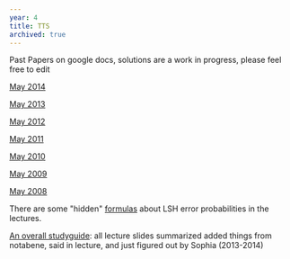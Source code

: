 ```yaml
---
year: 4
title: TTS
archived: true
---
```


Past Papers on google docs, solutions are a work in progress, please feel free to edit

[May 2014](https://docs.google.com/document/d/1PVG1Dl4xnkiN7bki146cz5TDVKrCNU94_yxYVGc-v60/edit)

[May 2013](https://docs.google.com/document/d/1lyHhd_TR-EHXVZFAujlR1VpXeKTimkdiN803pmrNgKw/edit?usp=sharing)

[May 2012](https://docs.google.com/document/d/1qkrTcfezfAUjD50E2RTBbOqlQXMhBNH3b5qMmaLnoXM/edit)

[May 2011](https://docs.google.com/document/d/1AUc8moEaoGE54naTZfwnCHt9XT1Ijjnku9PSy44BEBY/edit)

[May 2010](https://docs.google.com/document/d/1_4Gn9KosWgZnFDvxr2nZbPLbpePoLLmwaWkDpU5Yl44/edit)

[May 2009](https://docs.google.com/document/d/1D8-EOmQVaS5auwuBJgjvWmN97OTH2UsUlGO0waYUwV4/edit?usp=sharing)

[May 2008](https://docs.google.com/document/d/1n0lDnvJCxfvUd2qabF9uu4An7V2A8ULGiwGk-UFhG_4/edit?usp=sharing)

There are some "hidden" [formulas](https://drive.google.com/file/d/0B2AAOQQZ_8BxZkppTFM0U2ZnakE/edit?usp=sharing) about LSH error probabilities in the lectures.

[An overall studyguide](https://docs.google.com/document/d/1K3Dmvt-zBO5EeU68MVb29upJdM627OlQiFQmdh92S5o/edit): all lecture slides summarized added things from notabene, said in lecture, and just figured out by Sophia (2013-2014)
